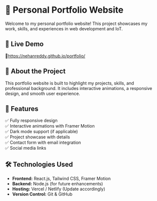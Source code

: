 # 🚀 Personal Portfolio Website  

Welcome to my personal portfolio website! This project showcases my work, skills, and experiences in web development and IoT.  

## 🌟 Live Demo  
🔗https://nehanreddy.github.io/portfolio/  

## 📖 About the Project  
This portfolio website is built to highlight my projects, skills, and professional background. It includes interactive animations, a responsive design, and smooth user experience.  

## 🎯 Features  
✅ Fully responsive design  
✅ Interactive animations with Framer Motion  
✅ Dark mode support (if applicable)  
✅ Project showcase with details  
✅ Contact form with email integration  
✅ Social media links  

## 🛠️ Technologies Used  
- **Frontend:** React.js, Tailwind CSS, Framer Motion  
- **Backend:** Node.js (for future enhancements)  
- **Hosting:** Vercel / Netlify (Update accordingly)  
- **Version Control:** Git & GitHub  


